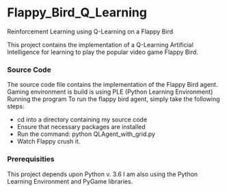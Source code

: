 # Flappy_Bird_Q_Learning
Reinforcement Learning using Q-Learning on a Flappy Bird

This project contains the implementation of a Q-Learning Artificial Intelligence for learning to play the popular video game Flappy Bird.

### Source Code

The source code file contains the implementation of the Flappy Bird agent.
Gaming environment is build is using PLE (Python Learning Environment)
Running the program
To run the flappy bird agent, simply take the following steps:
*	cd into a directory containing my source code
*	Ensure that necessary packages are installed
*	Run the command:
python QLAgent_with_grid.py
*	Watch Flappy crush it. 

### Prerequisities

This project depends upon Python v. 3.6
I am also using the Python Learning Environment and PyGame libraries.

